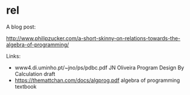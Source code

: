 # rel

A blog post:

http://www.philipzucker.com/a-short-skinny-on-relations-towards-the-algebra-of-programming/


Links:
- www4.di.uminho.pt/~jno/ps/pdbc.pdf JN Oliveira Program Design By Calculation draft
- https://themattchan.com/docs/algprog.pdf algebra of programming textbook